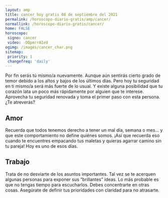 ```yaml
---
layout: amp
title: cancer hoy gratis 08 de septiembre del 2021 
permalink: /horoscopo-diario-gratis/amp/cancer/
normallink: /horoscopo-diario-gratis/cancer/
home: FALSE
horoscopo:
 signo: cancer
 video: -DQpmrrAIeU
ogimg: /images/cancer_char.png
sitemap:
 priority: 1
 changefreq: 'daily'
---
```



Por fin serás tú mismo/a nuevamente. Aunque aún sentirás cierto grado de temor debido a los altos y bajos de los últimos días. Pero hoy tu seguridad en ti mismo/a será más fuerte de lo usual. Y existe alguna posibilidad que tu corazón lata un poco más rápidamente por alguien que te interese. Aprovecha tu seguridad renovada y toma el primer paso con esta persona. ¿Te atreverás?

## Amor

Recuerda que todos tenemos derecho a tener un mal día, semana o mes... y que este comportamiento no define quiénes somos. ¡Así que recuerda eso cuando te encuentres empacando tus maletas y quieras agarrar camino sin tu pareja! Hoy es uno de esos días.

## Trabajo

Trata de no desviarte de los asuntos importantes. Tal vez se te acerquen algunas personas para exponer sus “brillantes” ideas. Lo más probable es que no tengas tiempo para escucharlos. Debes concentrarte en otras cosas. Asegúrate de definir tus prioridades con claridad para no atrasarte.